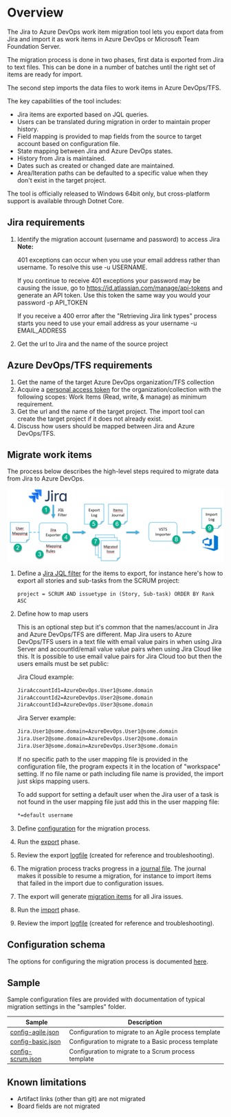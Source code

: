 # Overview

The Jira to Azure DevOps work item migration tool lets you export data from Jira and import it as work items in Azure DevOps or Microsoft Team Foundation Server.

The migration process is done in two phases, first data is exported from Jira to text files. This can be done in a number of batches until the right set of items are ready for import.

The second step imports the data files to work items in Azure DevOps/TFS.

The key capabilities of the tool includes:

- Jira items are exported based on JQL queries.
- Users can be translated during migration in order to maintain proper history.
- Field mapping is provided to map fields from the source to target account based on configuration file.
- State mapping between Jira and Azure DevOps states.
- History from Jira is maintained.
- Dates such as created or changed date are maintained.
- Area/Iteration paths can be defaulted to a specific value when they don't exist in the target project.

The tool is officially released to Windows 64bit only, but cross-platform support is available through Dotnet Core.

## Jira requirements

1. Identify the migration account (username and password) to access Jira
   **Note:**

   401 exceptions can occur when you use your email address rather than username. To resolve this use -u USERNAME.

   If you continue to receive 401 exceptions your password may be causing the issue, go to <https://id.atlassian.com/manage/api-tokens> and generate an API token. Use this token the same way you would your password -p API_TOKEN

   If you receive a 400 error after the "Retrieving Jira link types" process starts you need to use your email address as your username -u EMAIL_ADDRESS

2. Get the url to Jira and the name of the source project

## Azure DevOps/TFS requirements

1. Get the name of the target Azure DevOps organization/TFS collection
2. Acquire a [personal access token](https://docs.microsoft.com/en-us/azure/devops/organizations/accounts/use-personal-access-tokens-to-authenticate) for the organization/collection with the following scopes: Work Items (Read, write, & manage) as minimum requirement.
3. Get the url and the name of the target project. The import tool can create the target project if it does not already exist.
4. Discuss how users should be mapped between Jira and Azure DevOps/TFS.

## Migrate work items

The process below describes the high-level steps required to migrate data from Jira to Azure DevOps.

![migration-process](migration-process.png)

1. Define a [Jira JQL filter](https://confluence.atlassian.com/jirasoftwarecloud/advanced-searching-764478330.html#Advancedsearching-ConstructingJQLqueries) for the items to export, for instance here's how to export all stories and sub-tasks from the SCRUM project:

    ```jql
    project = SCRUM AND issuetype in (Story, Sub-task) ORDER BY Rank ASC
    ```

2. Define how to map users
  
    This is an optional step but it's common that the names/account in Jira and Azure DevOps/TFS are different. Map Jira users to Azure DevOps/TFS users in a text file with email value pairs in when using Jira Server and accountId/email value value pairs when using Jira Cloud like this.
    It is possible to use email value pairs for Jira Cloud too but then the users emails must be set public:

      Jira Cloud example:

      ```txt
      JiraAccountId1=AzureDevOps.User1@some.domain
      JiraAccountId2=AzureDevOps.User2@some.domain
      JiraAccountId3=AzureDevOps.User3@some.domain
      ```

      Jira Server example:

      ```txt
      Jira.User1@some.domain=AzureDevOps.User1@some.domain
      Jira.User2@some.domain=AzureDevOps.User2@some.domain
      Jira.User3@some.domain=AzureDevOps.User3@some.domain
      ```

    If no specific path to the user mapping file is provided in the configuration file, the program expects it in the location of "workspace" setting. If no file name or path including file name is provided, the import just skips mapping users.

    To add support for setting a default user when the Jira user of a task is not found in the user mapping file just add this in the user mapping file:

      ```txt
      *=default username
      ```

3. Define [configuration](config.md) for the migration process.

4. Run the [export](jira-export.md) phase.

5. Review the export [logfile](logfile.md) (created for reference and troubleshooting).

6. The migration process tracks progress in a [journal file](journalfile.md). The journal makes it possible to resume a migration, for instance to import items that failed in the import due to configuration issues.

7. The export will generate [migration items](migration-item.md) for all Jira issues.

8. Run the [import](wi-import.md) phase.

9. Review the import [logfile](logfile.md) (created for reference and troubleshooting).

## Configuration schema

The options for configuring the migration process is documented [here](config.md).

## Sample

Sample configuration files are provided with documentation of typical migration settings in the "samples" folder.

|Sample|Description|
|---|---|
|[config-agile.json](Samples/config-agile.json)|Configuration to migrate to an Agile process template|
|[config-basic.json](Samples/config-basic.json)|Configuration to migrate to a Basic process template|
|[config-scrum.json](Samples/config-scrum.json)|Configuration to migrate to a Scrum process template|

## Known limitations

- Artifact links (other than git) are not migrated
- Board fields are not migrated
